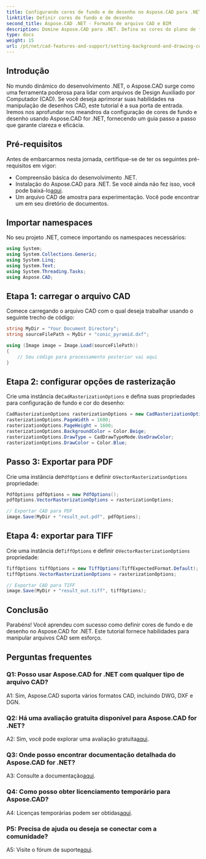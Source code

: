 ```yaml
---
title: Configurando cores de fundo e de desenho no Aspose.CAD para .NET
linktitle: Definir cores de fundo e de desenho
second_title: Aspose.CAD .NET - Formato de arquivo CAD e BIM
description: Domine Aspose.CAD para .NET. Defina as cores do plano de fundo e do desenho sem esforço. Siga nosso guia passo a passo.
type: docs
weight: 15
url: /pt/net/cad-features-and-support/setting-background-and-drawing-colors/
---
```

## Introdução

No mundo dinâmico do desenvolvimento .NET, o Aspose.CAD surge como uma ferramenta poderosa para lidar com arquivos de Design Auxiliado por Computador (CAD). Se você deseja aprimorar suas habilidades na manipulação de desenhos CAD, este tutorial é a sua porta de entrada. Iremos nos aprofundar nos meandros da configuração de cores de fundo e desenho usando Aspose.CAD for .NET, fornecendo um guia passo a passo que garante clareza e eficácia.

## Pré-requisitos

Antes de embarcarmos nesta jornada, certifique-se de ter os seguintes pré-requisitos em vigor:

- Compreensão básica do desenvolvimento .NET.
-  Instalação do Aspose.CAD para .NET. Se você ainda não fez isso, você pode baixá-lo[aqui](https://releases.aspose.com/cad/net/).
- Um arquivo CAD de amostra para experimentação. Você pode encontrar um em seu diretório de documentos.

## Importar namespaces

No seu projeto .NET, comece importando os namespaces necessários:

```csharp
using System;
using System.Collections.Generic;
using System.Linq;
using System.Text;
using System.Threading.Tasks;
using Aspose.CAD;
```

## Etapa 1: carregar o arquivo CAD

Comece carregando o arquivo CAD com o qual deseja trabalhar usando o seguinte trecho de código:

```csharp
string MyDir = "Your Document Directory";
string sourceFilePath = MyDir + "conic_pyramid.dxf";

using (Image image = Image.Load(sourceFilePath))
{
    // Seu código para processamento posterior vai aqui
}
```

## Etapa 2: configurar opções de rasterização

 Crie uma instância de`CadRasterizationOptions` e defina suas propriedades para configuração de fundo e cor do desenho:

```csharp
CadRasterizationOptions rasterizationOptions = new CadRasterizationOptions();
rasterizationOptions.PageWidth = 1600;
rasterizationOptions.PageHeight = 1600;
rasterizationOptions.BackgroundColor = Color.Beige;
rasterizationOptions.DrawType = CadDrawTypeMode.UseDrawColor;
rasterizationOptions.DrawColor = Color.Blue;
```

## Passo 3: Exportar para PDF

 Crie uma instância de`PdfOptions` e definir o`VectorRasterizationOptions` propriedade:

```csharp
PdfOptions pdfOptions = new PdfOptions();
pdfOptions.VectorRasterizationOptions = rasterizationOptions;

// Exportar CAD para PDF
image.Save(MyDir + "result_out.pdf", pdfOptions);
```

## Etapa 4: exportar para TIFF

 Crie uma instância de`TiffOptions` e definir o`VectorRasterizationOptions` propriedade:

```csharp
TiffOptions tiffOptions = new TiffOptions(TiffExpectedFormat.Default);
tiffOptions.VectorRasterizationOptions = rasterizationOptions;

// Exportar CAD para TIFF
image.Save(MyDir + "result_out.tiff", tiffOptions);
```

## Conclusão

Parabéns! Você aprendeu com sucesso como definir cores de fundo e de desenho no Aspose.CAD for .NET. Este tutorial fornece habilidades para manipular arquivos CAD sem esforço.

## Perguntas frequentes

### Q1: Posso usar Aspose.CAD for .NET com qualquer tipo de arquivo CAD?

A1: Sim, Aspose.CAD suporta vários formatos CAD, incluindo DWG, DXF e DGN.

### Q2: Há uma avaliação gratuita disponível para Aspose.CAD for .NET?

 A2: Sim, você pode explorar uma avaliação gratuita[aqui](https://releases.aspose.com/).

### Q3: Onde posso encontrar documentação detalhada do Aspose.CAD for .NET?

 A3: Consulte a documentação[aqui](https://reference.aspose.com/cad/net/).

### Q4: Como posso obter licenciamento temporário para Aspose.CAD?

 A4: Licenças temporárias podem ser obtidas[aqui](https://purchase.aspose.com/temporary-license/).

### P5: Precisa de ajuda ou deseja se conectar com a comunidade?

 A5: Visite o fórum de suporte[aqui](https://forum.aspose.com/c/cad/19).
